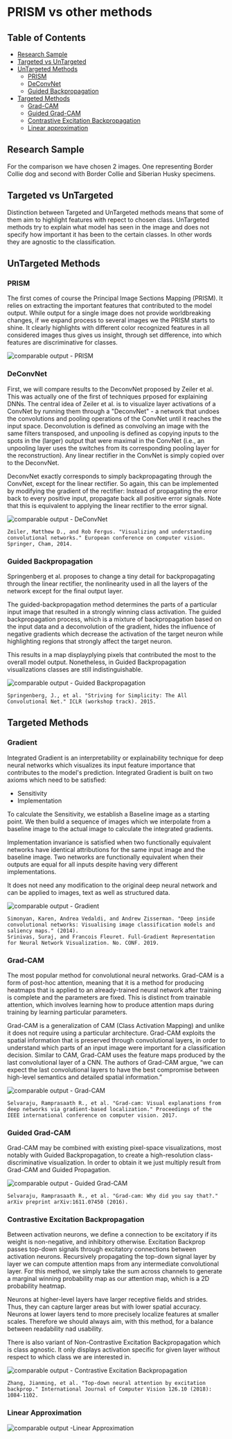 # PRISM vs other methods

## Table of Contents
* [Research Sample](#Research_Sample)
* [Targeted vs UnTargeted](#Targeted_vs_UnTargeted)
* [UnTargeted Methods](#UnTargeted_Methods)
  * [PRISM](#PRISM)
  * [DeConvNet](#DeConvNet)
  * [Guided Backpropagation](#Guided_Backpropagation)
* [Targeted Methods](#Targeted_Methods)
  * [Grad-CAM](#Grad-CAM)
  * [Guided Grad-CAM](#Guided_Grad-CAM)
  * [Contrastive Excitation Backpropagation](#Contrastive_Excitation_Backpropagation)
  * [Linear approximation](#Linear_approximation)

## Research Sample
For the comparison we have chosen 2 images. One representing Border Collie dog and second with Border Collie and Siberian Husky specimens.

## Targeted vs UnTargeted
Distinction between Targeted and UnTargeted methods means that some of them aim to highlight features with repect to chosen class. UnTargeted methods try to explain what model has seen in the image and does not specify how important it has been to the certain classes. In other words they are agnostic to the classification.

## UnTargeted Methods

### PRISM

The first comes of course the Principal Image Sections Mapping (PRISM). It relies on extracting the important features that contributed to the model output. While output for a single image does not provide worldbreaking changes, if we expand process to several images we the PRISM starts to shine. It clearly highlights with different color recognized features in all considered images thus gives us insight, through set difference, into which features are discriminative for classes.

![comparable output - PRISM](./output_PRISM.jpg)

### DeConvNet

First, we will compare results to the DeconvNet proposed by Zeiler et al. This was actually one of the first of techniques prposed for explaining DNNs. The central idea of Zeiler et al. is to visualize layer activations of a ConvNet by running them through a "DeconvNet" - a network that undoes the convolutions and pooling operations of the ConvNet until it reaches the input space. Deconvolution is defined as convolving an image with the same filters transposed, and unpooling is defined as copying inputs to the spots in the (larger) output that were maximal in the ConvNet (i.e., an unpooling layer uses the switches from its corresponding pooling layer for the reconstruction). Any linear rectifier in the ConvNet is simply copied over to the DeconvNet.

DeconvNet exactly corresponds to simply backpropagating through the ConvNet, except for the linear rectifier. So again, this can be implemented by modifying the gradient of the rectifier: Instead of propagating the error back to every positive input, propagate back all positive error signals. Note that this is equivalent to applying the linear rectifier to the error signal.

![comparable output - DeConvNet](./output_deconvnet.jpg)

```raw
Zeiler, Matthew D., and Rob Fergus. "Visualizing and understanding convolutional networks." European conference on computer vision. Springer, Cham, 2014.
```

### Guided Backpropagation

Springenberg et al. proposes to change a tiny detail for backpropagating through the linear rectifier, the nonlinearity used in all the layers of the network except for the final output layer.

The guided-backpropagation method determines the parts of a particular input image that resulted in a strongly winning class activation. The guided backpropagation process, which is a mixture of backpropagation based on the input data and a deconvolution of the gradient, hides the influence of negative gradients which decrease the activation of the target neuron while highlighting regions that strongly affect the target neuron.

This results in a map displayplying pixels that contributed the most to the overall model output. Nonetheless, in Guided Backpropagation visualizations classes are still indistinguishable.

![comparable output - Guided Backpropagation](./output_guidedBP.jpg)

```raw
Springenberg, J., et al. "Striving for Simplicity: The All Convolutional Net." ICLR (workshop track). 2015.
```

## Targeted Methods

### Gradient

Integrated Gradient is an interpretability or explainability technique for deep neural networks which visualizes its input feature importance that contributes to the model's prediction.
Integrated Gradient is built on two axioms which need to be satisfied:
* Sensitivity
* Implementation

To calculate the Sensitivity, we establish a Baseline image as a starting point. We then build a sequence of images which we interpolate from a baseline image to the actual image to calculate the integrated gradients.

Implementation invariance is satisfied when two functionally equivalent networks have identical attributions for the same input image and the baseline image.
Two networks are functionally equivalent when their outputs are equal for all inputs despite having very different implementations.

It does not need any modification to the original deep neural network and can be applied to images, text as well as structured data.

![comparable output - Gradient](./output_gradient.jpg)

```raw
Simonyan, Karen, Andrea Vedaldi, and Andrew Zisserman. "Deep inside convolutional networks: Visualising image classification models and saliency maps." (2014).
Srinivas, Suraj, and Francois Fleuret. Full-Gradient Representation for Neural Network Visualization. No. CONF. 2019.
```

### Grad-CAM

The most popular method for convolutional neural networks. Grad-CAM is a form of post-hoc attention, meaning that it is a method for producing heatmaps that is applied to an already-trained neural network after training is complete and the parameters are fixed. This is distinct from trainable attention, which involves learning how to produce attention maps during training by learning particular parameters.

Grad-CAM is a generalization of CAM (Class Activation Mapping) and unlike it does not require using a particular architecture. Grad-CAM exploits the spatial information that is preserved through convolutional layers, in order to understand which parts of an input image were important for a classification decision.
Similar to CAM, Grad-CAM uses the feature maps produced by the last convolutional layer of a CNN. The authors of Grad-CAM argue, “we can expect the last convolutional layers to have the best compromise between high-level semantics and detailed spatial information.”

![comparable output - Grad-CAM](./output_grad-cam.jpg)

```
Selvaraju, Ramprasaath R., et al. "Grad-cam: Visual explanations from deep networks via gradient-based localization." Proceedings of the IEEE international conference on computer vision. 2017.
```

### Guided Grad-CAM

Grad-CAM may be combined with existing pixel-space visualizations, most notably with Guided Backpropagation, to create a high-resolution class-discriminative visualization. In order to obtain it we just multiply result from Grad-CAM and Guided Propagation.

![comparable output - Guided Grad-CAM](./output_guided-grad-cam.jpg)

```raw
Selvaraju, Ramprasaath R., et al. "Grad-cam: Why did you say that?." arXiv preprint arXiv:1611.07450 (2016).
```
### Contrastive Excitation Backpropagation

Between activation neurons, we define a connection to be excitatory if its weight is non-negative, and inhibitory otherwise. Excitation Backprop passes top-down signals through excitatory connections between activation neurons.
Recursively propagating the top-down signal layer by layer we can compute attention maps from any intermediate convolutional layer. For this method, we simply take the sum across channels to generate a marginal winning probability map as our attention map, which is a 2D probability heatmap.

Neurons at higher-level layers have larger receptive fields and strides. Thus, they can capture larger areas but with lower spatial accuracy. Neurons at lower layers tend to more precisely localize features at smaller scales. Therefore we should always aim, with this method, for a balance between readability nad usability.

There is also variant of Non-Contrastive Excitation Backpropagation which is class agnostic. It only displays activation specific for given layer without respect to which class we are interested in.

![comparable output - Contrastive Excitation Backpropagation](./output_excitationBP.jpg)

```raw
Zhang, Jianming, et al. "Top-down neural attention by excitation backprop." International Journal of Computer Vision 126.10 (2018): 1084-1102.
```

### Linear Approximation

![comparable output -Linear Approximation](./output_linear-approx.jpg)
